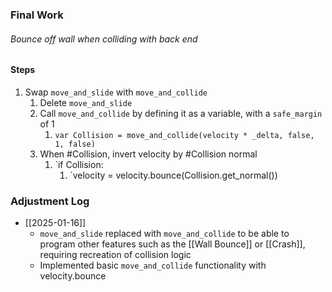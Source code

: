 ### Final Work
###### Bounce off wall when colliding with back end

#### Steps
1) Swap `move_and_slide` with `move_and_collide`
	1) Delete `move_and_slide`
	2) Call `move_and_collide` by defining it as a variable, with a `safe_margin` of 1
		1) `var Collision = move_and_collide(velocity * _delta, false, 1, false)`
	3) When #Collision, invert velocity by #Collision normal
		1) `if Collision:
			1) `velocity = velocity.bounce(Collision.get_normal())

### Adjustment Log
- [[2025-01-16]]
	- `move_and_slide` replaced with `move_and_collide` to be able to program other features such as the [[Wall Bounce]] or [[Crash]], requiring recreation of collision logic
	- Implemented basic `move_and_collide` functionality with velocity.bounce
	 